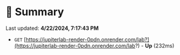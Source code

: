 # 📖 Summary
Last updated: **4/22/2024, 7:17:43 PM**

- `GET` [https://jupiterlab-render-0pdn.onrender.com/lab?](https://jupiterlab-render-0pdn.onrender.com/lab?) - **Up** (232ms)
